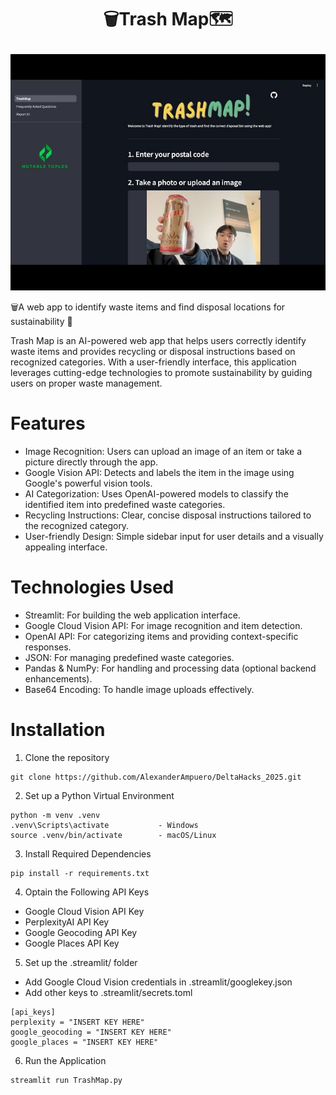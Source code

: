 # <p align="middle">🗑️Trash Map🗺️</p>

<div align="center"><img src="./UI_images/demo.jpg"></div>

🗑️A web app to identify waste items and find disposal locations for sustainability 🌳

Trash Map is an AI-powered web app that helps users correctly identify waste items and provides recycling or disposal instructions based on recognized categories. With a user-friendly interface, this application leverages cutting-edge technologies to promote sustainability by guiding users on proper waste management.

# Features
- Image Recognition: Users can upload an image of an item or take a picture directly through the app.
- Google Vision API: Detects and labels the item in the image using Google's powerful vision tools.
- AI Categorization: Uses OpenAI-powered models to classify the identified item into predefined waste categories.
- Recycling Instructions: Clear, concise disposal instructions tailored to the recognized category.
- User-friendly Design: Simple sidebar input for user details and a visually appealing interface.

# Technologies Used
- Streamlit: For building the web application interface.
- Google Cloud Vision API: For image recognition and item detection.
- OpenAI API: For categorizing items and providing context-specific responses.
- JSON: For managing predefined waste categories.
- Pandas & NumPy: For handling and processing data (optional backend enhancements).
- Base64 Encoding: To handle image uploads effectively.

# Installation
1. Clone the repository
```
git clone https://github.com/AlexanderAmpuero/DeltaHacks_2025.git
```
2. Set up a Python Virtual Environment
```
python -m venv .venv
.venv\Scripts\activate           - Windows
source .venv/bin/activate        - macOS/Linux
```
3. Install Required Dependencies
```
pip install -r requirements.txt
```
4. Optain the Following API Keys
- Google Cloud Vision API Key
- PerplexityAI API Key
- Google Geocoding API Key
- Google Places API Key
5. Set up the .streamlit/ folder
- Add Google Cloud Vision credentials in .streamlit/googlekey.json
- Add other keys to .streamlit/secrets.toml
```
[api_keys]
perplexity = "INSERT KEY HERE"
google_geocoding = "INSERT KEY HERE"
google_places = "INSERT KEY HERE"
```
6. Run the Application
```
streamlit run TrashMap.py
```